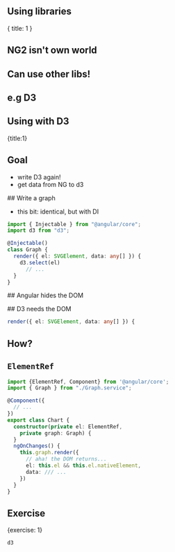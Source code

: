 ## Using libraries
{ title: 1 }

## NG2 isn't own world

## Can use other libs!

## e.g D3

## Using with D3
{title:1}

## Goal

- write D3 again!
- get data from NG to d3

## Write a graph

- this bit: identical, but with DI

```typescript
import { Injectable } from "@angular/core";
import d3 from "d3";

@Injectable()
class Graph {
  render({ el: SVGElement, data: any[] }) {
    d3.select(el)
      // ...
  }
}
```

## Angular hides the DOM

## D3 needs the DOM

```typescript
render({ el: SVGElement, data: any[] }) {
```

## How?

## `ElementRef`

```typescript
import {ElementRef, Component} from '@angular/core';
import { Graph } from "./Graph.service";

@Component({
  // ...
})
export class Chart {
  constructor(private el: ElementRef, 
    private graph: Graph) {
  }
  ngOnChanges() {
    this.graph.render({
      // aha! the DOM returns...
      el: this.el && this.el.nativeElement,
      data: /// ...
    })
  }
}
```
<!-- TODO write a demo with ElementRef -->

## Exercise
{exercise: 1}

    d3
